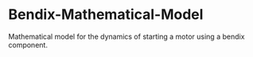 # Bendix-Mathematical-Model
Mathematical model for the dynamics of starting a motor using a bendix component.
